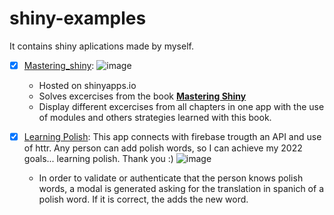 # shiny-examples
It contains shiny aplications made by myself. 

- [x] [Mastering_shiny](https://afinsuasty.shinyapps.io/mastering_shiny/):
![image](https://user-images.githubusercontent.com/68567650/144729998-6ec58ed7-b8ae-474f-9820-0a9258037434.png)

  - Hosted on shinyapps.io
  - Solves excercises from the book **[Mastering Shiny](https://mastering-shiny.org/)** 
  - Display different excercises from all chapters in one app with the use of modules and others strategies learned with this book.

- [x] [Learning Polish](https://afinsuasty.shinyapps.io/learning_polish/): This app connects with firebase trougth an API and use of httr. Any person can add polish words, so I can achieve my 2022 goals... learning polish. Thank you :)
![image](https://user-images.githubusercontent.com/68567650/150702004-97d0bf81-bf51-4015-95e2-b79e3881cc68.png)
   - In order to validate or authenticate that the person knows polish words, a modal is generated asking for the translation in spanich of a polish word. If it is correct, the adds the new word.
